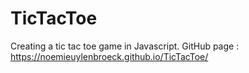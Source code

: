 # TicTacToe
Creating a tic tac toe game in Javascript.
GitHub page :  https://noemieuylenbroeck.github.io/TicTacToe/
